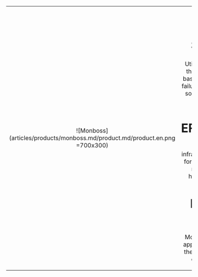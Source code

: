 |||
|:--:|:--:|
| ![Monboss](articles/products/monboss.md/product.md/product.en.png =700x300) | <h1 class="productheader">AI AS A SERVICE</h1><p class="productdescription">Utilizes AI as a service through AI algorithms based on its analysis on failure in finding efficient solutions for problems encountered.</p><h1 class="productheader">EFFICIENCY</h1><p class="productdescription">Imperative to infrastructure monitoring for detection and quick resolution without human intervention. </p><h1 class="productheader">EASY TO DEPLOY</h1><p class="productdescription">MonBoss comes as an appliance so it removes the dependency on the operating system.</p> |